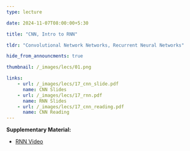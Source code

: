 ```yaml
---
type: lecture

date: 2024-11-07T08:00:00+5:30

title: "CNN, Intro to RNN"

tldr: "Convolutional Network Networks, Recurrent Neural Networks"

hide_from_announcments: true

thumbnail: /_images/lecs/01.png

links:
    - url: /_images/lecs/17_cnn_slide.pdf
      name: CNN Slides
    - url: /_images/lecs/17_rnn.pdf
      name: RNN Slides
    - url: /_images/lecs/17_cnn_reading.pdf
      name: CNN Reading
---
```

**Supplementary Material:**
- [RNN Video](https://www.youtube.com/watch?v=KZPh8F-rymY)
